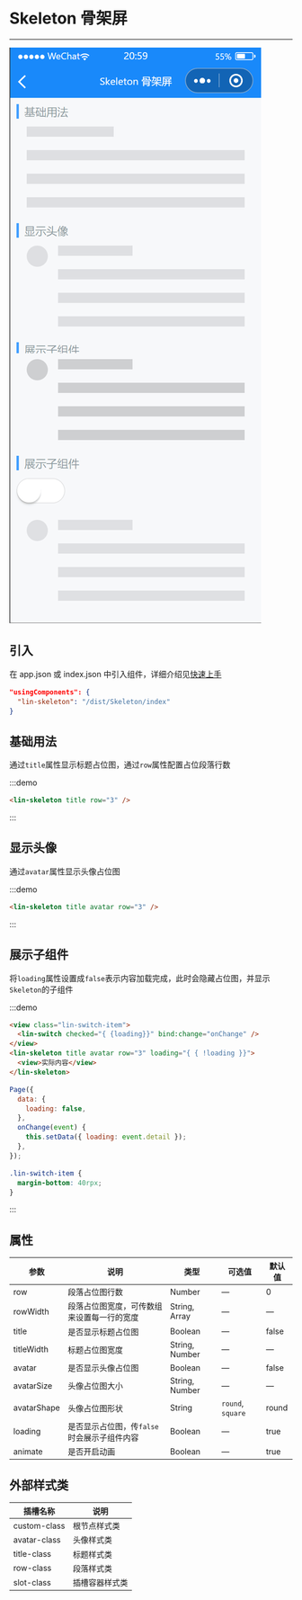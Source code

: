 # Skeleton 骨架屏

---

 <div class="demo-outer-container">
     <div class="demo-inner-container">
        <div class="demo-content">
            <img class="demo-image" src='../../componentImage/skeleton.png' />
        </div>
     </div>
 </div>

## 引入

在 app.json 或 index.json 中引入组件，详细介绍见[快速上手](/#/start)

```json
"usingComponents": {
  "lin-skeleton": "/dist/Skeleton/index"
}
```

## 基础用法

通过`title`属性显示标题占位图，通过`row`属性配置占位段落行数

:::demo

```html
<lin-skeleton title row="3" />
```

:::

## 显示头像

通过`avatar`属性显示头像占位图

:::demo

```html
<lin-skeleton title avatar row="3" />
```

:::

## 展示子组件

将`loading`属性设置成`false`表示内容加载完成，此时会隐藏占位图，并显示`Skeleton`的子组件

:::demo

```html
<view class="lin-switch-item">
  <lin-switch checked="{ {loading}}" bind:change="onChange" />
</view>
<lin-skeleton title avatar row="3" loading="{ { !loading }}">
  <view>实际内容</view>
</lin-skeleton>
```

```javascript
Page({
  data: {
    loading: false,
  },
  onChange(event) {
    this.setData({ loading: event.detail });
  },
});
```

```css
.lin-switch-item {
  margin-bottom: 40rpx;
}
```

:::

## 属性

| 参数        | 说明                                        | 类型           | 可选值            | 默认值 |
| ----------- | ------------------------------------------- | -------------- | ----------------- | ------ |
| row         | 段落占位图行数                              | Number         | —                 | 0      |
| rowWidth    | 段落占位图宽度，可传数组来设置每一行的宽度  | String, Array  | —                 | —      |
| title       | 是否显示标题占位图                          | Boolean        | —                 | false  |
| titleWidth  | 标题占位图宽度                              | String, Number | —                 | —      |
| avatar      | 是否显示头像占位图                          | Boolean        | —                 | false  |
| avatarSize  | 头像占位图大小                              | String, Number | —                 | —      |
| avatarShape | 头像占位图形状                              | String         | `round`, `square` | round  |
| loading     | 是否显示占位图，传`false`时会展示子组件内容 | Boolean        | —                 | true   |
| animate     | 是否开启动画                                | Boolean        | —                 | true   |

## 外部样式类

| 插槽名称     | 说明           |
| ------------ | -------------- |
| custom-class | 根节点样式类   |
| avatar-class | 头像样式类     |
| title-class  | 标题样式类     |
| row-class    | 段落样式类     |
| slot-class   | 插槽容器样式类 |
